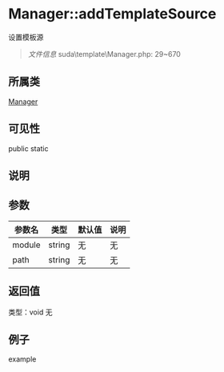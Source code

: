 # Manager::addTemplateSource
设置模板源
> *文件信息* suda\template\Manager.php: 29~670
## 所属类 

[Manager](../Manager.md)

## 可见性

  public  static
## 说明



## 参数

| 参数名 | 类型 | 默认值 | 说明 |
|--------|-----|-------|-------|
| module |  string | 无 | 无 |
| path |  string | 无 | 无 |

## 返回值
类型：void
无

## 例子

example